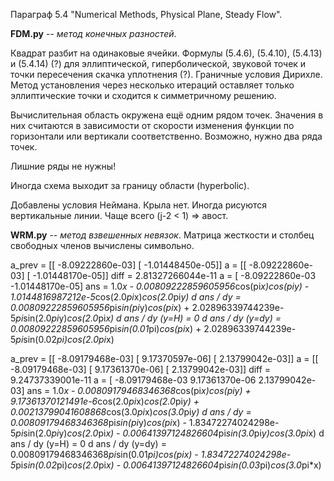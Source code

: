 Параграф 5.4 "Numerical Methods, Physical Plane, Steady Flow".

**FDM.py** -- *метод конечных разностей*.

Квадрат разбит на одинаковые ячейки. Формулы (5.4.6), (5.4.10), (5.4.13) и (5.4.14) (?) для эллиптической, гиперболической, звуковой точек и точки пересечения скачка уплотнения (?). Граничные условия Дирихле. Метод установления через несколько итераций оставляет только эллиптические точки и сходится к симметричному решению.

Вычислительная область окружена ещё одним рядом точек. Значения в них считаются в зависимости от скорости изменения функции по горизонтали или вертикали соответственно. Возможно, нужно два ряда точек.

Лишние ряды не нужны!

Иногда схема выходит за границу области (hyperbolic).

Добавлены условия Неймана. Крыла нет. Иногда рисуются вертикальные линии. Чаще всего (j-2 < 1) => авост.

**WRM.py** -- *метод взвешенных невязок*.
Матрица жесткости и столбец свободных членов вычислены символьно. 


a_prev =  [[ -8.09222860e-03]
 [ -1.01448450e-05]]
a =  [[ -8.09222860e-03]
 [ -1.01448170e-05]]
diff = 2.81327266044e-11
a = [ -8.09222860e-03  -1.01448170e-05]
ans = 1.0*x - 0.00809222859605956*cos(pi*x)*cos(pi*y) - 1.0144816987212e-5*cos(2.0*pi*x)*cos(2.0*pi*y)
d ans / dy = 0.00809222859605956*pi*sin(pi*y)*cos(pi*x) + 2.02896339744239e-5*pi*sin(2.0*pi*y)*cos(2.0*pi*x)
d ans / dy (y=H) = 0
d ans / dy (y=dy) = 0.00809222859605956*pi*sin(0.01*pi)*cos(pi*x) + 2.02896339744239e-5*pi*sin(0.02*pi)*cos(2.0*pi*x)


a_prev =  [[ -8.09179468e-03]
 [  9.17370597e-06]
 [  2.13799042e-03]]
a =  [[ -8.09179468e-03]
 [  9.17361370e-06]
 [  2.13799042e-03]]
diff = 9.24737339001e-11
a = [ -8.09179468e-03   9.17361370e-06   2.13799042e-03]
ans = 1.0*x - 0.00809179468346368*cos(pi*x)*cos(pi*y) + 9.17361370121491e-6*cos(2.0*pi*x)*cos(2.0*pi*y) + 0.00213799041608868*cos(3.0*pi*x)*cos(3.0*pi*y)
d ans / dy = 0.00809179468346368*pi*sin(pi*y)*cos(pi*x) - 1.83472274024298e-5*pi*sin(2.0*pi*y)*cos(2.0*pi*x) - 0.00641397124826604*pi*sin(3.0*pi*y)*cos(3.0*pi*x)
d ans / dy (y=H) = 0
d ans / dy (y=dy) = 0.00809179468346368*pi*sin(0.01*pi)*cos(pi*x) - 1.83472274024298e-5*pi*sin(0.02*pi)*cos(2.0*pi*x) - 0.00641397124826604*pi*sin(0.03*pi)*cos(3.0*pi*x)
